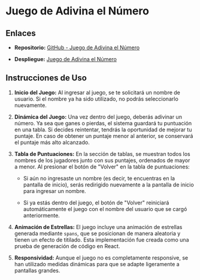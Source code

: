 
# Juego de Adivina el Número

## Enlaces

-   **Repositorio:** [GitHub - Juego de Adivina el Número](https://github.com/GastonCamu/JuegoDeAdivinarNro-React)

-   **Despliegue:** [Juego de Adivina el Número](https://juego-de-adivinar-react.vercel.app/)

## Instrucciones de Uso

1.  **Inicio del Juego:** Al ingresar al juego, se te solicitará un nombre de usuario. Si el nombre ya ha sido utilizado, no podrás seleccionarlo nuevamente.
    
2.  **Dinámica del Juego:** Una vez dentro del juego, deberás adivinar un número. Ya sea que ganes o pierdas, el sistema guardará tu puntuación en una tabla. Si decides reintentar, tendrás la oportunidad de mejorar tu puntaje. En caso de obtener un puntaje menor al anterior, se conservará el puntaje más alto alcanzado.
    
3.  **Tabla de Puntuaciones:** En la sección de tablas, se muestran todos los nombres de los jugadores junto con sus puntajes, ordenados de mayor a menor. Al presionar el botón de "Volver" en la tabla de puntuaciones:
    
    -   Si aún no ingresaste un nombre (es decir, te encuentras en la pantalla de inicio), serás redirigido nuevamente a la pantalla de inicio para ingresar un nombre.

    -   Si ya estás dentro del juego, el botón de "Volver" reiniciará automáticamente el juego con el nombre del usuario que se cargó anteriormente.
4.  **Animación de Estrellas:** El juego incluye una animación de estrellas generada mediante `spans`, que se posicionan de manera aleatoria y tienen un efecto de titilado. Esta implementación fue creada como una prueba de generación de código en React.
    
5.  **Responsividad:** Aunque el juego no es completamente responsive, se han utilizado medidas dinámicas para que se adapte ligeramente a pantallas grandes.